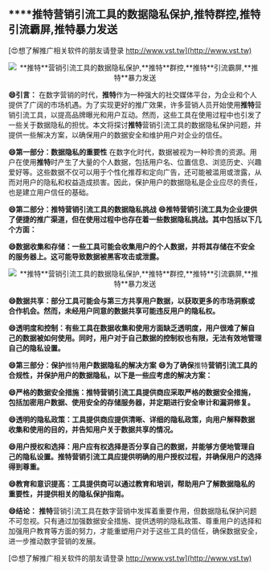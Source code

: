 ## ****推特**营销引流工具的数据隐私保护,**推特**群控,**推特**引流霸屏,**推特**暴力发送**

[😍想了解推广相关软件的朋友请登录 http://www.vst.tw](http://www.vst.tw)

 <center><img src="https://vst.tw/MP4/tuiguang/png/8.png" alt="**推特**营销引流工具的数据隐私保护,**推特**群控,**推特**引流霸屏,**推特**暴力发送"></center>

**😄引言：**
在数字营销的时代，**推特**作为一种强大的社交媒体平台，为企业和个人提供了广阔的市场机遇。为了实现更好的推广效果，许多营销人员开始使用**推特**营销引流工具，以提高品牌曝光和用户互动。然而，这些工具在使用过程中也引发了一些关于数据隐私的担忧。本文将探讨**推特**营销引流工具的数据隐私保护问题，并提供一些解决方案，以确保用户的数据安全和维护用户对企业的信任。

**😄第一部分：数据隐私的重要性**
在数字化时代，数据被视为一种珍贵的资源。用户在使用**推特**时产生了大量的个人数据，包括用户名、位置信息、浏览历史、兴趣爱好等。这些数据不仅可以用于个性化推荐和定向广告，还可能被滥用或泄露，从而对用户的隐私和权益造成损害。因此，保护用户的数据隐私是企业应尽的责任，也是建立用户信任的基础。

**😄第二部分：**推特**营销引流工具的数据隐私挑战**
**😄**推特**营销引流工具为企业提供了便捷的推广渠道，但在使用过程中也存在着一些数据隐私挑战。其中包括以下几个方面：**

**😄数据收集和存储：一些工具可能会收集用户的个人数据，并将其存储在不安全的服务器上。这可能导致数据被黑客攻击或泄露。**

 <center><img src="https://vst.tw/MP4/tuiguang/png/0.png" alt="**推特**营销引流工具的数据隐私保护,**推特**群控,**推特**引流霸屏,**推特**暴力发送"></center>

**😄数据共享：部分工具可能会与第三方共享用户数据，以获取更多的市场洞察或合作机会。然而，未经用户同意的数据共享可能违反用户的隐私权。**

**😄透明度和控制：有些工具在数据收集和使用方面缺乏透明度，用户很难了解自己的数据被如何使用。同时，用户对于自己数据的控制权也有限，无法有效地管理自己的隐私设置。**

**😄第三部分：保护**推特**用户数据隐私的解决方案**
**😄为了确保**推特**营销引流工具的合规性，并保护用户的数据隐私，以下是一些应考虑的解决方案：**

**😄严格的数据安全措施：**推特**营销引流工具提供商应采取严格的数据安全措施，包括加密用户数据、使用安全的存储服务器，并定期进行安全审计和漏洞修复。**

**😄透明的隐私政策：工具提供商应提供清晰、详细的隐私政策，向用户解释数据收集和使用的目的，并告知用户关于数据共享的情况。**

**😄用户授权和选择：用户应有权选择是否分享自己的数据，并能够方便地管理自己的隐私设置。**推特**营销引流工具应提供明确的用户授权过程，并确保用户的选择得到尊重。**

**😄教育和意识提高：工具提供商可以通过教育和培训，帮助用户了解数据隐私的重要性，并提供相关的隐私保护指南。**

**😄结论：**
**推特**营销引流工具在数字营销中发挥着重要作用，但数据隐私保护问题不可忽视。只有通过加强数据安全措施、提供透明的隐私政策、尊重用户的选择和加强用户教育等方面的努力，才能重塑用户对于这些工具的信任，确保数据安全，进一步推动数字营销的发展。

[😍想了解推广相关软件的朋友请登录 http://www.vst.tw](http://www.vst.tw)



